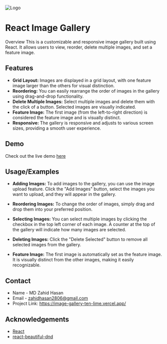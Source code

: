
![Logo](https://i.ibb.co/SRX33Yz/Image-Gallery.png)


# React Image Gallery


Overview
This is a customizable and responsive image gallery built using React. It allows users to view, reorder, delete multiple images, and set a feature image.


## Features

- **Grid Layout:** Images are displayed in a grid layout, with one feature image larger than the others for visual distinction.
- **Reordering:** You can easily rearrange the order of images in the gallery using drag-and-drop functionality.
- **Delete Multiple Images:** Select multiple images and delete them with the click of a button. Selected images are visually indicated.
- **Feature Image:** The first image (from the left-to-right direction) is considered the feature image and is visually distinct.
- **Responsive:** The gallery is responsive and adjusts to various screen sizes, providing a smooth user experience.


## Demo


Check out the live demo [here](https://image-gallery-ten-lime.vercel.app/)
## Usage/Examples

- **Adding Images:** To add images to the gallery, you can use the image upload feature. Click the "Add Images" button, select the images you want to upload, and they will appear in the gallery.

- **Reordering Images:** To change the order of images, simply drag and drop them into your preferred position.

- **Selecting Images:** You can select multiple images by clicking the checkbox in the top left corner of each image. A counter at the top of the gallery will indicate how many images are selected.

- **Deleting Images:** Click the "Delete Selected" button to remove all selected images from the gallery.

- **Feature Image:** The first image is automatically set as the feature image. It is visually distinct from the other images, making it easily recognizable.


## Contact
- Name - MD Zahid Hasan
- Email - zahidhasan2806@gmail.com
- Project Link: https://image-gallery-ten-lime.vercel.app/
## Acknowledgements

 - [React](https://reactjs.org/)
 - [react-beautiful-dnd](https://github.com/atlassian/react-beautiful-dnd)

